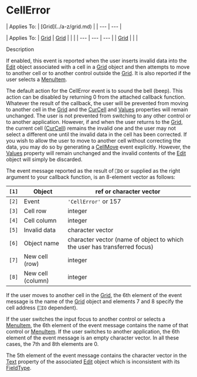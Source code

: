 



<h1 class="heading"><span class="name">CellError</span></h1>
| Applies To: | [Grid](../a-z/grid.md) |
| --- | ---  |

| Applies To: | [Grid](../a-z/grid.md) | [Grid](../a-z/grid.md) |  |  |
| --- | --- | ---  |
| [Grid](../a-z/grid.md) |  |  |


Description


If enabled, this event is reported when the user inserts invalid data into the [Edit](../a-z/edit.md) object associated with a cell in a [Grid](../a-z/grid.md) object and then attempts to move to another cell or to another control outside the [Grid](../a-z/grid.md). It is also reported if the user selects a [MenuItem](../a-z/menuitem.md).


The default action for the CellError event is to sound the bell (beep). This action can be disabled by returning 0 from the attached callback function. Whatever the result of the callback, the user will be prevented from moving to another cell in the [Grid](../a-z/grid.md) and the [CurCell](../a-z/curcell.md) and [Values](../a-z/values.md) properties will remain unchanged. The user is not prevented from switching to any other control or to another application. However, if and when the user returns to the [Grid](../a-z/grid.md), the current cell ([CurCell](../a-z/curcell.md)) remains the invalid one and the user may not select a different one until the invalid data in the cell has been corrected. If you wish to allow the user to move to another cell without correcting the data, you may do so by generating a [CellMove](../a-z/cellmove.md) event explicitly. However, the [Values](../a-z/values.md) property will remain unchanged and the invalid contents of the [Edit](../a-z/edit.md) object will simply be discarded.



The event message reported as the result of `⎕DQ` or supplied as the right argument to your callback function, is an 8-element vector as follows:

| `[1]` | Object | ref or character vector |
| --- | --- | ---  |
| `[2]` | Event | `'CellError'` or 157 |
| `[3]` | Cell row | integer |
| `[4]` | Cell column | integer |
| `[5]` | Invalid data | character vector |
| `[6]` | Object name | character vector (name of object to which the user has transferred focus) |
| `[7]` | New cell (row) | integer |
| `[8]` | New cell (column) | integer |



If the user moves to another cell in the [Grid](../a-z/grid.md), the 6th element of the event message is the name of the [Grid](../a-z/grid.md) object and elements 7 and 8 specify the cell address (`⎕IO` dependent).


If the user switches the input focus to another control or selects a [MenuItem](../a-z/menuitem.md), the 6th element of the event message contains the name of that control or [MenuItem](../a-z/menuitem.md). If the user switches to another application, the 6th element of the event message is an empty character vector. In all these cases, the 7th and 8th elements are 0.


The 5th element of the event message contains the character vector in the [Text](../a-z/text.md) property of the associated [Edit](../a-z/edit.md) object which is inconsistent with its [FieldType](../a-z/fieldtype.md).


